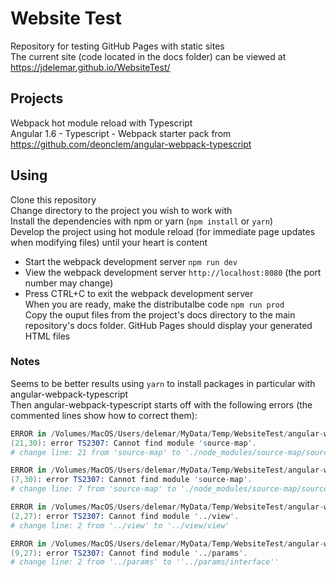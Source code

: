 # Website Test

Repository for testing GitHub Pages with static sites  
The current site (code located in the docs folder) can be viewed at https://jdelemar.github.io/WebsiteTest/  

## Projects
Webpack hot module reload with Typescript  
Angular 1.6 - Typescript - Webpack starter pack from https://github.com/deonclem/angular-webpack-typescript  

## Using
Clone this repository  
Change directory to the project you wish to work with  
Install the dependencies with npm or yarn (`npm install` or `yarn`)  
Develop the project using hot module reload (for immediate page updates when modifying files) until your heart is content  
- Start the webpack development server `npm run dev`  
- View the webpack development server `http://localhost:8080` (the port number may change)  
- Press CTRL+C to exit the webpack development server  
When you are ready, make the distributalbe code `npm run prod`  
Copy the ouput files from the project's docs directory to the main repository's docs folder. GitHub Pages should display your generated HTML files  

### Notes
Seems to be better results using `yarn` to install packages in particular with angular-webpack-typescript  
Then angular-webpack-typescript starts off with the following errors (the commented lines show how to correct them):
```s
ERROR in /Volumes/MacOS/Users/delemar/MyData/Temp/WebsiteTest/angular-webpack-typescript/node_modules/@types/webpack/index.d.ts
(21,30): error TS2307: Cannot find module 'source-map'.
# change line: 21 from 'source-map' to './node_modules/source-map/source-map'

ERROR in /Volumes/MacOS/Users/delemar/MyData/Temp/WebsiteTest/angular-webpack-typescript/node_modules/@types/uglify-js/index.d.ts
(7,30): error TS2307: Cannot find module 'source-map'.
# change line: 7 from 'source-map' to './node_modules/source-map/source-map'

ERROR in /Volumes/MacOS/Users/delemar/MyData/Temp/WebsiteTest/angular-webpack-typescript/node_modules/@uirouter/core/lib/common/trace.d.ts
(2,27): error TS2307: Cannot find module '../view'.
# change line: 2 from '../view' to '../view/view'

ERROR in /Volumes/MacOS/Users/delemar/MyData/Temp/WebsiteTest/angular-webpack-typescript/node_modules/@uirouter/core/lib/state/targetState.d.ts
(9,27): error TS2307: Cannot find module '../params'.
# change line: 2 from '../params' to ''../params/interface''
```
